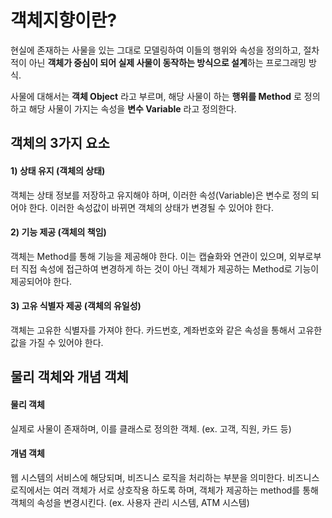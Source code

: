 # 객체지향이란?

현실에 존재하는 사물을 있는 그대로 모델링하여 이들의 행위와 속성을 정의하고,
절차적이 아닌 **객체가 중심이 되어 실제 사물이 동작하는 방식으로 설계**하는 프로그래밍 방식.

사물에 대해서는 **객체 Object** 라고 부르며, 해당 사물이 하는 **행위를 Method** 로 정의하고
해당 사물이 가지는 속성을 **변수 Variable** 라고 정의한다.

## 객체의 3가지 요소
#### 1) 상태 유지 (객체의 상태)
객체는 상태 정보를 저장하고 유지해야 하며, 이러한 속성(Variable)은 변수로 정의 되어야 한다.
이러한 속성값이 바뀌면 객체의 상태가 변경될 수 있어야 한다.

#### 2) 기능 제공 (객체의 책임)
객체는 Method를 통해 기능을 제공해야 한다.
이는 캡슐화와 연관이 있으며, 외부로부터 직접 속성에 접근하여 변경하게 하는 것이 아닌 객체가 제공하는 Method로 기능이 제공되어야 한다.

#### 3) 고유 식별자 제공 (객체의 유일성)
객체는 고유한 식별자를 가져야 한다. 카드번호, 계좌번호와 같은 속성을 통해서 고유한 값을 가질 수 있어야 한다.

## 물리 객체와 개념 객체
#### 물리 객체
실제로 사물이 존재하며, 이를 클래스로 정의한 객체. (ex. 고객, 직원, 카드 등)

#### 개념 객체
웹 시스템의 서비스에 해당되며, 비즈니스 로직을 처리하는 부분을 의미한다. 비즈니스 로직에서는 여러 객체가 서로 상호작용 하도록 하며, 객체가 제공하는 method를 통해 객체의 속성을 변경시킨다. (ex. 사용자 관리 시스템, ATM 시스템)
